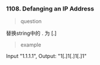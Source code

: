 ### 1108. Defanging an IP Address
> question

替换string中的 . 为 [.]

> example

Input "1.1.1.1", Output: "1[.]1[.]1[.]1"
